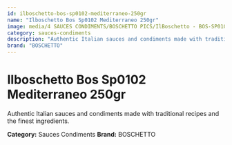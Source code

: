 ```yaml
---
id: ilboschetto-bos-sp0102-mediterraneo-250gr
name: "Ilboschetto Bos Sp0102 Mediterraneo 250gr"
image: media/4 SAUCES CONDIMENTS/BOSCHETTO PICS/IlBoschetto - BOS-SP0102 Mediterraneo 250GR.png
category: sauces-condiments
description: "Authentic Italian sauces and condiments made with traditional recipes and the finest ingredients."
brand: "BOSCHETTO"
---
```


# Ilboschetto Bos Sp0102 Mediterraneo 250gr

Authentic Italian sauces and condiments made with traditional recipes and the finest ingredients.

**Category:** Sauces Condiments
**Brand:** BOSCHETTO

